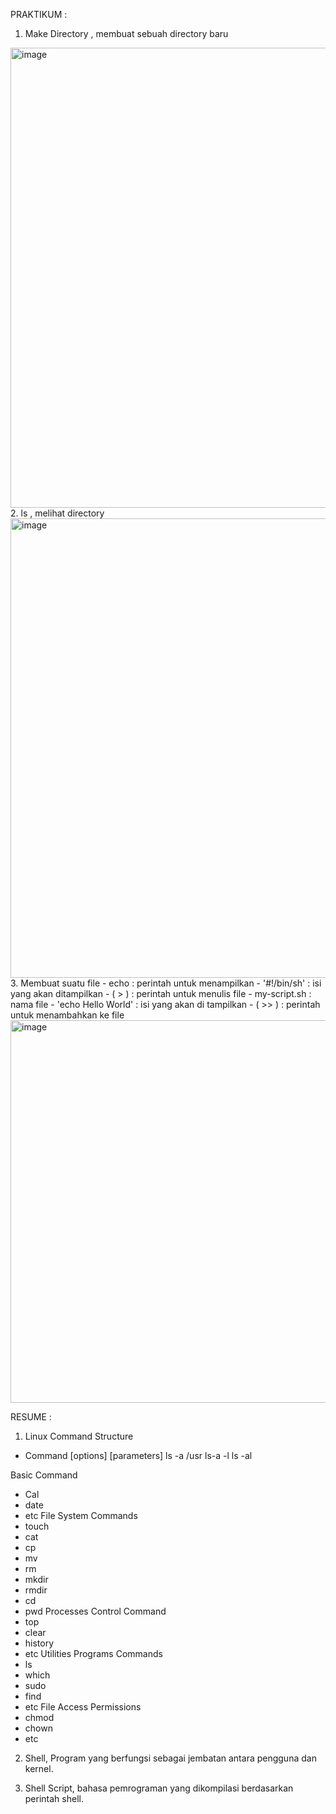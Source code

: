 PRAKTIKUM :
1. Make Directory , membuat sebuah directory baru 
<img width="736" alt="image" src="https://user-images.githubusercontent.com/82600583/202504781-e706d4ea-bee6-4149-a605-325e2ba5afc3.png">
2. ls , melihat directory 
<img width="735" alt="image" src="https://user-images.githubusercontent.com/82600583/202505154-5e909d7b-3dc4-41be-9423-e30d5926a46e.png">
3. Membuat suatu file 
- echo : perintah untuk menampilkan 
- '#!/bin/sh' : isi yang akan ditampilkan 
- ( > ) : perintah untuk menulis file 
- my-script.sh : nama file 
- 'echo Hello World' : isi yang akan di tampilkan 
- ( >> ) : perintah untuk menambahkan ke file 
<img width="612" alt="image" src="https://user-images.githubusercontent.com/82600583/202505935-1a14074f-4c31-49c6-b469-d7d5306b394c.png">




RESUME : 

1. Linux Command Structure
- Command [options] [parameters]
 ls -a /usr
 ls-a -l
 ls -al

Basic Command
- Cal
- date
- etc
File System Commands
- touch
- cat
- cp
- mv
- rm
- mkdir
- rmdir
- cd
- pwd
Processes Control Command
- top
- clear
- history
- etc
Utilities Programs Commands
- ls
- which
- sudo
- find
- etc
File Access Permissions
- chmod
- chown
- etc
2. Shell, Program yang berfungsi sebagai jembatan antara pengguna dan kernel.

3. Shell Script, bahasa pemrograman yang dikompilasi berdasarkan perintah shell.
